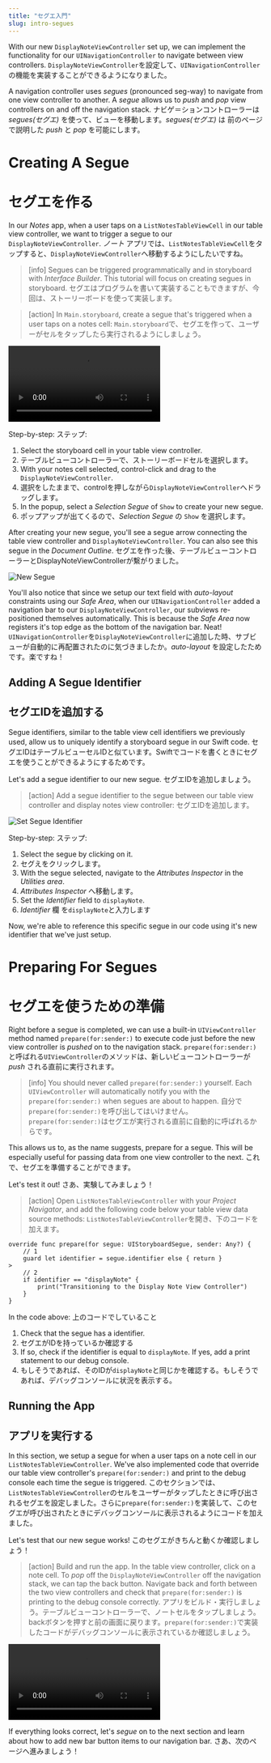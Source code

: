 ```yaml
---
title: "セグエ入門"
slug: intro-segues
---
```


With our new `DisplayNoteViewController` set up, we can implement the functionality for our `UINavigationController` to navigate between view controllers.
`DisplayNoteViewController`を設定して、`UINavigationController`の機能を実装することができるようになりました。

A navigation controller uses _segues_ (pronounced seg-way) to navigate from one view controller to another. A _segue_ allows us to _push_ and _pop_ view controllers on and off the navigation stack.
ナビゲ＝ションコントローラーは _segues(セグエ)_ を使って、ビューを移動します。_segues(セグエ)_ は 前のページで説明した _push_ と _pop_ を可能にします。

# Creating A Segue
# セグエを作る

In our _Notes_ app, when a user taps on a `ListNotesTableViewCell` in our table view controller, we want to trigger a segue to our `DisplayNoteViewController`.
_ノート_ アプリでは、`ListNotesTableViewCell`をタップすると、`DisplayNoteViewController`へ移動するようにしたいですね。

> [info]
Segues can be triggered programmatically and in storyboard with _Interface Builder_. This tutorial will focus on creating segues in storyboard.
セグエはプログラムを書いて実装することもできますが、今回は、ストーリーボードを使って実装します。

<!-- break -->

> [action]
In `Main.storyboard`, create a segue that's triggered when a user taps on a notes cell:
`Main.storyboard`で、セグエを作って、ユーザーがセルをタップしたら実行されるようにしましょう。
>
![ms-video](https://s3.amazonaws.com/mgwu-misc/Make+School+Notes/p05_introduction_to_segues/cell_tap_segue.mp4)
>
Step-by-step:
ステップ:
>
1. Select the storyboard cell in your table view controller.
1. テーブルビューコントローラーで、ストーリーボードセルを選択します。
1. With your notes cell selected, control-click and drag to the `DisplayNoteViewController`.
1. 選択をしたままで、controlを押しながら`DisplayNoteViewController`へドラッグします。
1. In the popup, select a _Selection Segue_ of `Show` to create your new segue.
1. ポップアップが出てくるので、_Selection Segue_ の `Show` を選択します。

After creating your new segue, you'll see a segue arrow connecting the table view controller and `DisplayNoteViewController`. You can also see this segue in the _Document Outline_.
セグエを作った後、テーブルビューコントローラーとDisplayNoteViewControllerが繫がりました。

![New Segue](assets/new_segue.png)

You'll also notice that since we setup our text field with _auto-layout_ constraints using our _Safe Area_, when our `UINavigationController` added a navigation bar to our `DisplayNoteViewController`, our subviews re-positioned themselves automatically. This is because the _Safe Area_ now registers it's top edge as the bottom of the navigation bar. Neat!
`UINavigationController`を`DisplayNoteViewController`に追加した時、サブビューが自動的に再配置されたのに気づきましたか。_auto-layout_ を設定したためです。楽ですね！

## Adding A Segue Identifier
## セグエIDを追加する

Segue identifiers, similar to the table view cell identifiers we previously used, allow us to uniquely identify a storyboard segue in our Swift code.
セグエIDはテーブルビューセルIDと似ています。Swiftでコードを書くときにセグエを使うことができるようにするためです。

Let's add a segue identifier to our new segue.
セグエIDを追加しましょう。

> [action]
Add a segue identifier to the segue between our table view controller and display notes view controller:
セグエIDを追加します。
>
![Set Segue Identifier](assets/set_segue_identifier.png)
>
Step-by-step:
ステップ:
>
1. Select the segue by clicking on it.
1. セグえをクリックします。
1. With the segue selected, navigate to the _Attributes Inspector_ in the _Utilities area_.
1. _Attributes Inspector_ へ移動します。
1. Set the _Identifier_ field to `displayNote`.
1. _Identifier_ 欄 を`displayNote`と入力します

Now, we're able to reference this specific segue in our code using it's new identifier that we've just setup.

# Preparing For Segues
# セグエを使うための準備

Right before a segue is completed, we can use a built-in `UIViewController` method named `prepare(for:sender:)` to execute code just before the new view controller is _pushed_ on to the navigation stack.
`prepare(for:sender:)`と呼ばれる`UIViewController`のメソッドは、新しいビューコントローラーが _push_ される直前に実行されます。

> [info]
You should never called `prepare(for:sender:)` yourself. Each `UIViewController` will automatically notify you with the `prepare(for:sender:)` when segues are about to happen.
自分で`prepare(for:sender:)`を呼び出してはいけません。`prepare(for:sender:)`はセグエが実行される直前に自動的に呼ばれるからです。

This allows us to, as the name suggests, prepare for a segue. This will be especially useful for passing data from one view controller to the next.
これで、セグエを準備することができます。

Let's test it out!
さあ、実験してみましょう！

> [action]
Open `ListNotesTableViewController` with your _Project Navigator_, and add the following code below your table view data source methods:
`ListNotesTableViewController`を開き、下のコードを加えます。
>
```
override func prepare(for segue: UIStoryboardSegue, sender: Any?) {
    // 1
    guard let identifier = segue.identifier else { return }
>
    // 2
    if identifier == "displayNote" {
        print("Transitioning to the Display Note View Controller")
    }
}
```
>
In the code above:
上のコードでしていること
>
1. Check that the segue has a identifier.
1. セグエがIDを持っているか確認する
1. If so, check if the identifier is equal to `displayNote`. If yes, add a print statement to our debug console.
1. もしそうであれば、そのIDが`displayNote`と同じかを確認する。もしそうであれば、デバッグコンソールに状況を表示する。

## Running the App
## アプリを実行する

In this section, we setup a segue for when a user taps on a note cell in our `ListNotesTableViewController`. We've also implemented code that override our table view controller's `prepare(for:sender:)` and print to the debug console each time the segue is triggered.
このセクションでは、`ListNotesTableViewController`のセルをユーザーがタップしたときに呼び出されるセグエを設定しました。さらに`prepare(for:sender:)`を実装して、このセグエが呼び出されたときにデバッグコンソールに表示されるようにコードを加えました。

Let's test that our new segue works!
このセグエがきちんと動くか確認しましょう！

> [action]
Build and run the app. In the table view controller, click on a note cell. To _pop_ off the `DisplayNoteViewController` off the navigation stack, we can tap the back button. Navigate back and forth between the two view controllers and check that `prepare(for:sender:)` is printing to the debug console correctly.
アプリをビルド・実行しましょう。テーブルビューコントローラーで、ノートセルをタップしましょう。backボタンを押すと前の画面に戻ります。`prepare(for:sender:)`で実装したコードがデバッグコンソールに表示されているか確認しましょう。
>
![ms-video](https://s3.amazonaws.com/mgwu-misc/Make+School+Notes/p05_introduction_to_segues/segue_checkpoint.mp4)

If everything looks correct, let's _segue_ on to the next section and learn about how to add new bar button items to our navigation bar.
さあ、次のページへ進みましょう！
